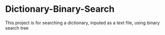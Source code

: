 # Dictionary-Binary-Search
This project is for searching a dictionary, inputed as a text file, using binary search tree

